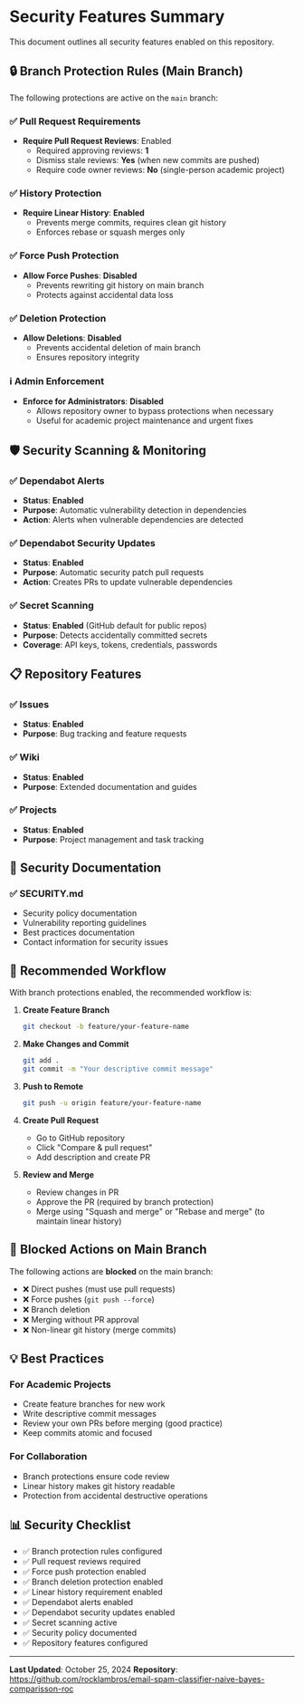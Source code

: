 # Security Features Summary

This document outlines all security features enabled on this repository.

## 🔒 Branch Protection Rules (Main Branch)

The following protections are active on the `main` branch:

### ✅ Pull Request Requirements
- **Require Pull Request Reviews**: Enabled
  - Required approving reviews: **1**
  - Dismiss stale reviews: **Yes** (when new commits are pushed)
  - Require code owner reviews: **No** (single-person academic project)

### ✅ History Protection
- **Require Linear History**: **Enabled**
  - Prevents merge commits, requires clean git history
  - Enforces rebase or squash merges only

### ✅ Force Push Protection
- **Allow Force Pushes**: **Disabled**
  - Prevents rewriting git history on main branch
  - Protects against accidental data loss

### ✅ Deletion Protection
- **Allow Deletions**: **Disabled**
  - Prevents accidental deletion of main branch
  - Ensures repository integrity

### ℹ️ Admin Enforcement
- **Enforce for Administrators**: **Disabled**
  - Allows repository owner to bypass protections when necessary
  - Useful for academic project maintenance and urgent fixes

## 🛡️ Security Scanning & Monitoring

### ✅ Dependabot Alerts
- **Status**: **Enabled**
- **Purpose**: Automatic vulnerability detection in dependencies
- **Action**: Alerts when vulnerable dependencies are detected

### ✅ Dependabot Security Updates
- **Status**: **Enabled**
- **Purpose**: Automatic security patch pull requests
- **Action**: Creates PRs to update vulnerable dependencies

### ✅ Secret Scanning
- **Status**: **Enabled** (GitHub default for public repos)
- **Purpose**: Detects accidentally committed secrets
- **Coverage**: API keys, tokens, credentials, passwords

## 📋 Repository Features

### ✅ Issues
- **Status**: **Enabled**
- **Purpose**: Bug tracking and feature requests

### ✅ Wiki
- **Status**: **Enabled**
- **Purpose**: Extended documentation and guides

### ✅ Projects
- **Status**: **Enabled**
- **Purpose**: Project management and task tracking

## 📄 Security Documentation

### ✅ SECURITY.md
- Security policy documentation
- Vulnerability reporting guidelines
- Best practices documentation
- Contact information for security issues

## 🔄 Recommended Workflow

With branch protections enabled, the recommended workflow is:

1. **Create Feature Branch**
   ```bash
   git checkout -b feature/your-feature-name
   ```

2. **Make Changes and Commit**
   ```bash
   git add .
   git commit -m "Your descriptive commit message"
   ```

3. **Push to Remote**
   ```bash
   git push -u origin feature/your-feature-name
   ```

4. **Create Pull Request**
   - Go to GitHub repository
   - Click "Compare & pull request"
   - Add description and create PR

5. **Review and Merge**
   - Review changes in PR
   - Approve the PR (required by branch protection)
   - Merge using "Squash and merge" or "Rebase and merge" (to maintain linear history)

## 🚫 Blocked Actions on Main Branch

The following actions are **blocked** on the main branch:

- ❌ Direct pushes (must use pull requests)
- ❌ Force pushes (`git push --force`)
- ❌ Branch deletion
- ❌ Merging without PR approval
- ❌ Non-linear git history (merge commits)

## 💡 Best Practices

### For Academic Projects
- Create feature branches for new work
- Write descriptive commit messages
- Review your own PRs before merging (good practice)
- Keep commits atomic and focused

### For Collaboration
- Branch protections ensure code review
- Linear history makes git history readable
- Protection from accidental destructive operations

## 📊 Security Checklist

- ✅ Branch protection rules configured
- ✅ Pull request reviews required
- ✅ Force push protection enabled
- ✅ Branch deletion protection enabled
- ✅ Linear history requirement enabled
- ✅ Dependabot alerts enabled
- ✅ Dependabot security updates enabled
- ✅ Secret scanning active
- ✅ Security policy documented
- ✅ Repository features configured

---

**Last Updated**: October 25, 2024
**Repository**: https://github.com/rocklambros/email-spam-classifier-naive-bayes-comparisson-roc
